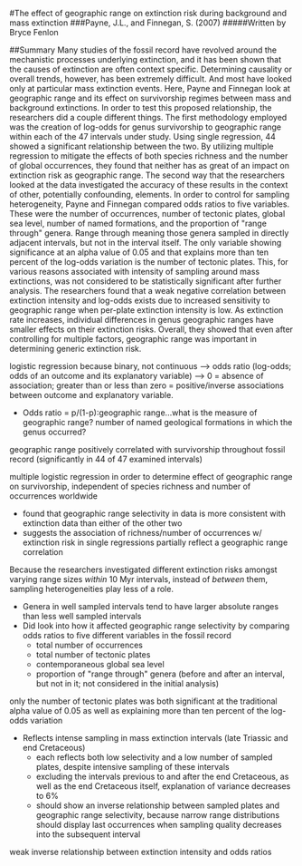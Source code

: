 #The effect of geographic range on extinction risk during background and mass extinction
###Payne, J.L., and Finnegan, S. (2007)
#####Written by Bryce Fenlon

##Summary
Many studies of the fossil record have revolved around the mechanistic processes underlying extinction, and it has been shown that the causes of extinction are often context specific. Determining causality or overall trends, however, has been extremely difficult. And most have looked only at particular mass extinction events. Here, Payne and Finnegan look at geographic range and its effect on survivorship regimes between mass and background extinctions. In order to test this proposed relationship, the researchers did a couple different things. The first methodology employed was the creation of log-odds for genus survivorship to geographic range within each of the 47 intervals under study. Using single regression, 44 showed a significant relationship between the two. By utilizing multiple regression to mitigate the effects of both species richness and the number of global occurrences, they found that neither has as great of an impact on extinction risk as geographic range. The second way that the researchers looked at the data investigated the accuracy of these results in the context of other, potentially confounding, elements. In order to control for sampling heterogeneity, Payne and Finnegan compared odds ratios to five variables. These were the number of occurrences, number of tectonic plates, global sea level, number of named formations, and the proportion of "range through" genera. Range through meaning those genera sampled in directly adjacent intervals, but not in the interval itself. The only variable showing significance at an alpha value of 0.05 and that explains more than ten percent of the log-odds variation is the number of tectonic plates. This, for various reasons associated with intensity of sampling around mass extinctions, was not considered to be statistically significant after further analysis. The researchers found that a weak negative correlation between extinction intensity and log-odds exists due to increased sensitivity to geographic range when per-plate extinction intensity is low. As extinction rate increases, individual differences in genus geographic ranges have smaller effects on their extinction risks. Overall, they showed that even after controlling for multiple factors, geographic range was important in determining generic extinction risk.


logistic regression because binary, not continuous --> odds ratio (log-odds; odds of an outcome and its explanatory variable) --> 0 = absence of association; greater than or less than zero = positive/inverse associations between outcome and explanatory variable.
  - Odds ratio = p/(1-p):geographic range...what is the measure of geographic range? number of named geological formations in which the genus occurred?

geographic range positively correlated with survivorship throughout fossil record (significantly in 44 of 47 examined intervals)

multiple logistic regression in order to determine effect of geographic range on survivorship, independent of species richness and number of occurrences worldwide
  - found that geographic range selectivity in data is more consistent with extinction data than either of the other two
  - suggests the association of richness/number of occurrences w/ extinction risk in single regressions partially reflect a          geographic range correlation

Because the researchers investigated different extinction risks amongst varying range sizes *within* 10 Myr intervals, instead of *between* them, sampling heterogeneities play less of a role.
  - Genera in well sampled intervals tend to have larger absolute ranges than less well sampled intervals
  - Did look into how it affected geographic range selectivity by comparing odds ratios to five different variables in the fossil record
    - total number of occurrences
    - total number of tectonic plates
    - contemporaneous global sea level
    - proportion of "range through" genera (before and after an interval, but not in it; not considered in the initial analysis)

only the number of tectonic plates was both significant at the traditional alpha value of 0.05 as well as explaining more than ten percent of the log-odds variation
  - Reflects intense sampling in mass extinction intervals (late Triassic and end Cretaceous)
    - each reflects both low selectivity and a low number of sampled plates, despite intensive sampling of these intervals
    - excluding the intervals previous to and after the end Cretaceous, as well as the end Cretaceous itself, explanation of variance decreases to 6%
    - should show an inverse relationship between sampled plates and geographic range selectivity, because narrow range distributions should display last occurrences when sampling quality decreases into the subsequent interval

weak inverse relationship between extinction intensity and odds ratios 





